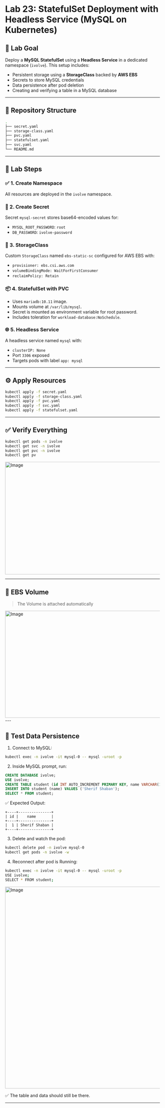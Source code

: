 # Lab 23: StatefulSet Deployment with Headless Service (MySQL on Kubernetes)

## 🧪 Lab Goal

Deploy a **MySQL StatefulSet** using a **Headless Service** in a dedicated namespace (`ivolve`). This setup includes:

- Persistent storage using a **StorageClass** backed by **AWS EBS**
- Secrets to store MySQL credentials
- Data persistence after pod deletion
- Creating and verifying a table in a MySQL database

---

## 📁 Repository Structure

```bash
.
├── secret.yaml
├── storage-class.yaml
├── pvc.yaml
├── statefulset.yaml
├── svc.yaml
└── README.md
```

---

## 📝 Lab Steps

### ✅ 1. Create Namespace

All resources are deployed in the `ivolve` namespace.

### 🔐 2. Create Secret

Secret `mysql-secret` stores base64-encoded values for:

- `MYSQL_ROOT_PASSWORD`: `root`
- `DB_PASSWORD`: `ivolve-password`

### 💽 3. StorageClass

Custom `StorageClass` named `ebs-static-sc` configured for AWS EBS with:

- `provisioner: ebs.csi.aws.com`
- `volumeBindingMode: WaitForFirstConsumer`
- `reclaimPolicy: Retain`

### 📦 4. StatefulSet with PVC

- Uses `mariadb:10.11` image.
- Mounts volume at `/var/lib/mysql`.
- Secret is mounted as environment variable for root password.
- Includes toleration for `workload-database:NoSchedule`.


### 🌐 5. Headless Service

A headless service named `mysql` with:

- `clusterIP: None`
- Port `3306` exposed
- Targets pods with label `app: mysql`
---
## ⚙️ Apply Resources

```bash
kubectl apply -f secret.yaml
kubectl apply -f storage-class.yaml
kubectl apply -f pvc.yaml
kubectl apply -f svc.yaml
kubectl apply -f statefulset.yaml
```

---

## ✅ Verify Everything

```bash
kubectl get pods -n ivolve
kubectl get svc -n ivolve
kubectl get pvc -n ivolve
kubectl get pv
```
<img width="1148" height="366" alt="Image" src="https://github.com/user-attachments/assets/019f855e-326f-4ef1-bfdc-1ddac0d3d85e" />

---
## 🔄 EBS Volume 
> The Volume is attached automatically

<img width="1664" height="348" alt="Image" src="https://github.com/user-attachments/assets/fdd26426-734c-41ce-a9d5-2f6519426cf4" />
---

## 🧪 Test Data Persistence

1. Connect to MySQL:

```bash
kubectl exec -n ivolve -it mysql-0 -- mysql -uroot -p
```

2. Inside MySQL prompt, run:

```sql
CREATE DATABASE ivolve;
USE ivolve;
CREATE TABLE student (id INT AUTO_INCREMENT PRIMARY KEY, name VARCHAR(100));
INSERT INTO student (name) VALUES ('Sherif Shaban');
SELECT * FROM student;
```

✅ Expected Output:

```text
+----+---------------+
| id |    name       |
+----+---------------+
|  1 | Sherif Shaban |
+----+---------------+
```

3. Delete and watch the pod:

```bash
kubectl delete pod -n ivolve mysql-0
kubectl get pods -n ivolve -w
```

4. Reconnect after pod is Running:

```bash
kubectl exec -n ivolve -it mysql-0 -- mysql -uroot -p
USE ivolve;
SELECT * FROM student;
```

<img width="987" height="656" alt="Image" src="https://github.com/user-attachments/assets/4f3c42e0-fed2-4e20-8803-5cd4f30a39e3" />

✅ The table and data should still be there.

---
